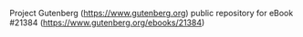 Project Gutenberg (https://www.gutenberg.org) public repository for eBook #21384 (https://www.gutenberg.org/ebooks/21384)
